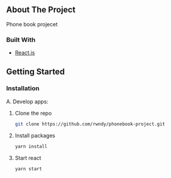 <!-- ABOUT THE PROJECT -->
## About The Project


Phone book projecet

### Built With

* [React.js](https://react.dev/)

<!-- GETTING STARTED -->
## Getting Started

### Installation

A. Develop apps:
  1. Clone the repo
     ```sh
     git clone https://github.com/rwndy/phonebook-project.git
     ```
  2. Install packages
     ```sh
     yarn install
     ```
  3. Start react
     ```sh
     yarn start 
     ```
